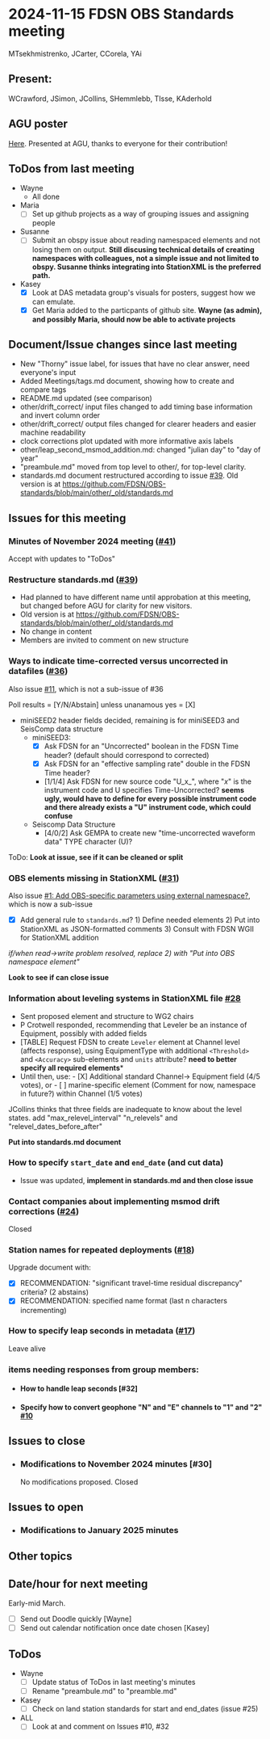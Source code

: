 # 2024-11-15 FDSN OBS Standards meeting

MTsekhmistrenko, JCarter, CCorela, YAi
## Present: 
WCrawford, JSimon, JCollins, SHemmlebb, TIsse, KAderhold

## AGU poster
[Here](https://github.com/FDSN/OBS-standards/blob/main/Crawford_FDSN_AG_standards_v5.pdf). Presented at AGU, thanks to everyone for their contribution!

## ToDos from last meeting
- Wayne
    - All done
- Maria
    - [ ] Set up github projects as a way of grouping issues and assigning people
- Susanne
    - [ ] Submit an obspy issue about reading namespaced elements and not losing them on output.  **Still discusing technical details of creating namespaces with colleagues, not a simple issue and not limited to obspy.  Susanne thinks integrating into StationXML is the preferred path.**
- Kasey
    - [X] Look at DAS metadata group's visuals for posters, suggest how we can emulate.
    - [X] Get Maria added to the particpants of github site.  **Wayne (as admin), and possibly Maria, should now be able to activate projects**

## Document/Issue changes since last meeting

- New "Thorny" issue label, for issues that have no clear answer, need everyone's input
- Added Meetings/tags.md document, showing how to create and compare tags
- README.md updated (see comparison)
- other/drift_correct/ input files changed to add timing base information and invert column order
- other/drift_correct/ output files changed for clearer headers and easier machine readability
- clock corrections plot updated with more informative axis labels
- other/leap_second_msmod_addition.md: changed "julian day" to "day of year"
- "preambule.md" moved from top level to other/, for top-level clarity.
- standards.md document restructured according to issue [#39](https://github.com/FDSN/OBS-standards/issues/39).
  Old version is at https://github.com/FDSN/OBS-standards/blob/main/other/_old/standards.md

## Issues for this meeting

### Minutes of November 2024 meeting ([#41](https://github.com/FDSN/OBS-standards/issues/41))
Accept with updates to "ToDos"

### Restructure standards.md ([#39](https://github.com/FDSN/OBS-standards/issues/39))
- Had planned to have different name until approbation at this meeting, but changed before AGU for clarity for new visitors.
- Old version is at https://github.com/FDSN/OBS-standards/blob/main/other/_old/standards.md
- No change in content
- Members are invited to comment on new structure

### Ways to indicate time-corrected versus uncorrected in datafiles ([#36](https://github.com/FDSN/OBS-standards/issues/36))

Also issue [#11](https://github.com/FDSN/OBS-standards/issues/11), which is not a sub-issue of #36

Poll results = [Y/N/Abstain] unless unanamous yes = [X]

- miniSEED2 header fields decided, remaining is for miniSEED3 and SeisComp data structure
    - miniSEED3:
      - [X] Ask FDSN for an "Uncorrected" boolean in the FDSN Time header? (default should correspond to corrected)
      - [X] Ask FDSN for an "effective sampling rate" double in the FDSN Time header?
      - [1/1/4] Ask FDSN for new source code "U_x_", where "_x_" is the instrument code and U specifies Time-Uncorrected?  **seems ugly, would have to define for every possible instrument code and there already exists a "U" instrument code, which could confuse**
    - Seiscomp Data Structure
      - [4/0/2] Ask GEMPA to create new "time-uncorrected waveform data" TYPE character (U)?

ToDo: **Look at issue, see if it can be cleaned or split**

### OBS elements missing in StationXML ([#31](https://github.com/FDSN/OBS-standards/issues/31))

Also issue [#1: Add OBS-specific parameters using external namespace?](https://github.com/FDSN/OBS-standards/issues/1),
which is now a sub-issue

- [X] Add general rule to ``standards.md``?
      1) Define needed elements
      2) Put into StationXML as JSON-formatted comments
      3) Consult with FDSN WGII for StationXML addition

*if/when read->write problem resolved, replace 2) with "Put into OBS namespace element"*

**Look to see if can close issue**

### Information about leveling systems in StationXML file [#28](https://github.com/FDSN/OBS-standards/issues/28)

- Sent proposed element and structure to WG2 chairs
- P Crotwell responded, recommending that Leveler be an instance of Equipment, possibly with added fields
- [TABLE] Request FDSN to create ``Leveler`` element at Channel level (affects response), using EquipmentType with
      additional ``<Threshold>`` and ``<Accuracy>`` sub-elements and ``units`` attribute?
      **need to better specify all required elements***
- Until then, use:
      - [X] Additional standard Channel-> Equipment field (4/5 votes), or
      - [ ] marine-specific element (Comment for now, namespace in future?) within Channel (1/5 votes)

JCollins thinks that three fields are inadequate to know about the level states.
add "max_relevel_interval" "n_relevels" and "relevel_dates_before_after"

**Put into standards.md document**

### How to specify ``start_date`` and ``end_date`` (and cut data)
- Issue was updated, **implement in standards.md and then close issue**

### Contact companies about implementing msmod drift corrections ([#24](https://github.com/FDSN/OBS-standards/issues/24))
 Closed

### Station names for repeated deployments ([#18](https://github.com/FDSN/OBS-standards/issues/18))

Upgrade document with:
- [X] RECOMMENDATION: "significant travel-time residual discrepancy" criteria? (2 abstains)
- [X] RECOMMENDATION: specified name format (last n characters incrementing) 

### How to specify leap seconds in metadata ([#17](https://github.com/FDSN/OBS-standards/issues/17))

Leave alive

### items needing responses from group members:
- #### How to handle leap seconds [#32]
- #### Specify how to convert geophone "N" and "E" channels to "1" and "2" [#10](https://github.com/FDSN/OBS-standards/issues/10)

## Issues to close

- ### Modifications to November 2024 minutes [#30]
  No modifications proposed.  Closed

## Issues to open

- ### Modifications to January 2025 minutes

## Other topics


## Date/hour for next meeting

Early-mid March.

- [ ] Send out Doodle quickly [Wayne]
- [ ] Send out calendar notification once date chosen [Kasey]

## ToDos

- Wayne
    - [ ] Update status of ToDos in last meeting's minutes
    - [ ] Rename "preambule.md" to "preamble.md"
- Kasey
    - [ ] Check on land station standards for start and end_dates (issue #25)
- ALL
    - [ ] Look at and comment on Issues #10, #32
